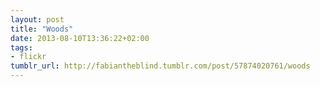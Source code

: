 ```yaml
---
layout: post
title: "Woods"
date: 2013-08-10T13:36:22+02:00
tags:
- flickr
tumblr_url: http://fabiantheblind.tumblr.com/post/57874020761/woods
---
```

